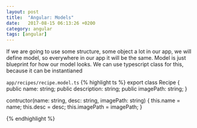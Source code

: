 ```yaml
---
layout: post
title:  "Angular: Models"
date:   2017-08-15 06:13:26 +0200
category: angular
tags: [angular]
---
```


If we are going to use some structure, some object a lot in our app, we will define model, so everywhere in our app it will be the same. Model is just blueprint for how our model looks. We can use typescript class for this, because it can be instantianed 

`app/recipes/recipe.model.ts`
{% highlight ts %}
export class Recipe {
	public name: string;
	public description: string;
	public imagePath: string;
}

contructor(name: string, desc: string, imagePath: string) {
	this.name = name;
	this.desc = desc;
	this.imagePath = imagePath;
}

{% endhighlight %}

<br /><br />
